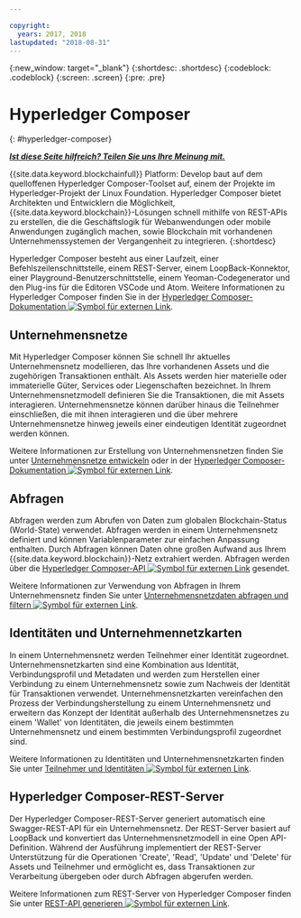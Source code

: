 ```yaml
---

copyright:
  years: 2017, 2018
lastupdated: "2018-08-31"
---
```


{:new_window: target="_blank"}
{:shortdesc: .shortdesc}
{:codeblock: .codeblock}
{:screen: .screen}
{:pre: .pre}


# Hyperledger Composer
{: #hyperledger-composer}


***[Ist diese Seite hilfreich? Teilen Sie uns Ihre Meinung mit.](https://www.surveygizmo.com/s3/4501493/IBM-Blockchain-Documentation)***


{{site.data.keyword.blockchainfull}} Platform: Develop baut auf dem quelloffenen Hyperledger Composer-Toolset auf, einem der Projekte im Hyperledger-Projekt der Linux Foundation. Hyperledger Composer bietet Architekten und Entwicklern die Möglichkeit, {{site.data.keyword.blockchain}}-Lösungen schnell mithilfe von REST-APIs zu erstellen, die die Geschäftslogik für Webanwendungen oder mobile Anwendungen zugänglich machen, sowie Blockchain mit vorhandenen Unternehmenssystemen der Vergangenheit zu integrieren.
{:shortdesc}

Hyperledger Composer besteht aus einer Laufzeit, einer Befehlszeilenschnittstelle, einem REST-Server, einem LoopBack-Konnektor, einer Playground-Benutzerschnittstelle, einem Yeoman-Codegenerator und den Plug-ins für die Editoren VSCode und Atom. Weitere Informationen zu Hyperledger Composer finden Sie in der [Hyperledger Composer-Dokumentation ![Symbol für externen Link](../images/external_link.svg "Symbol für externen Link")](https://hyperledger.github.io/composer/latest/introduction/introduction.html).


## Unternehmensnetze

Mit Hyperledger Composer können Sie schnell Ihr aktuelles Unternehmensnetz modellieren, das Ihre vorhandenen Assets und die zugehörigen Transaktionen enthält. Als Assets werden hier materielle oder immaterielle Güter, Services oder Liegenschaften bezeichnet. In Ihrem Unternehmensnetzmodell definieren Sie die Transaktionen, die mit Assets interagieren. Unternehmensnetze können darüber hinaus die Teilnehmer einschließen, die mit ihnen interagieren und die über mehrere Unternehmensnetze hinweg jeweils einer eindeutigen Identität zugeordnet werden können.

Weitere Informationen zur Erstellung von Unternehmensnetzen finden Sie unter [Unternehmensnetze entwickeln](../develop.html) oder in der [Hyperledger Composer-Dokumentation ![Symbol für externen Link](../images/external_link.svg "Symbol für externen Link")](https://hyperledger.github.io/composer/latest/introduction/introduction.html).

## Abfragen

Abfragen werden zum Abrufen von Daten zum globalen Blockchain-Status (World-State) verwendet. Abfragen werden in einem Unternehmensnetz definiert und können Variablenparameter zur einfachen Anpassung enthalten. Durch Abfragen können Daten ohne großen Aufwand aus Ihrem {{site.data.keyword.blockchain}}-Netz extrahiert werden. Abfragen werden über die [Hyperledger Composer-API ![Symbol für externen Link](../images/external_link.svg "Symbol für externen Link")](https://hyperledger.github.io/composer/latest/api/api-doc-index) gesendet.

Weitere Informationen zur Verwendung von Abfragen in Ihrem Unternehmensnetz finden Sie unter [Unternehmensnetzdaten abfragen und filtern ![Symbol für externen Link](../images/external_link.svg "Symbol für externen Link")](https://hyperledger.github.io/composer/latest/tutorials/queries).

## Identitäten und Unternehmennetzkarten

In einem Unternehmensnetz werden Teilnehmer einer Identität zugeordnet. Unternehmensnetzkarten sind eine Kombination aus Identität, Verbindungsprofil und Metadaten und werden zum Herstellen einer Verbindung zu einem Unternehmensnetz sowie zum Nachweis der Identität für Transaktionen verwendet. Unternehmensnetzkarten vereinfachen den Prozess der Verbindungsherstellung zu einem Unternehmensnetz und erweitern das Konzept der Identität außerhalb des Unternehmensnetzes zu einem 'Wallet' von Identitäten, die jeweils einem bestimmten Unternehmensnetz und einem bestimmten Verbindungsprofil zugeordnet sind.

Weitere Informationen zu Identitäten und Unternehmensnetzkarten finden Sie unter [Teilnehmer und Identitäten ![Symbol für externen Link](../images/external_link.svg "Symbol für externen Link")](https://hyperledger.github.io/composer/latest/managing/participantsandidentities).

## Hyperledger Composer-REST-Server

Der Hyperledger Composer-REST-Server generiert automatisch eine Swagger-REST-API für ein Unternehmensnetz. Der REST-Server basiert auf LoopBack und konvertiert das Unternehmensnetzmodell in eine Open API-Definition. Während der Ausführung implementiert der REST-Server Unterstützung für die Operationen 'Create', 'Read', 'Update' und 'Delete' für Assets und Teilnehmer und ermöglicht es, dass Transaktionen zur Verarbeitung übergeben oder durch Abfragen abgerufen werden.

Weitere Informationen zum REST-Server von Hyperledger Composer finden Sie unter [REST-API generieren ![Symbol für externen Link](../images/external_link.svg "Symbol für externen Link")](https://hyperledger.github.io/composer/latest/integrating/getting-started-rest-api).
